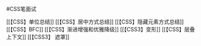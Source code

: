 #CSS笔面试

[[【CSS】单位总结]]
[[【CSS】居中方式总结]]
[[【CSS】隐藏元素方式总结]]
[[【CSS】BFC]]
[[【CSS】渐进增强和优雅降级]]
[[【CSS3】变形]]
[[【CSS】层叠上下文]]
[[【CSS3】 遮罩]]
